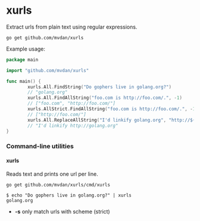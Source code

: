 # xurls

Extract urls from plain text using regular expressions.

	go get github.com/mvdan/xurls

Example usage:

```go
package main

import "github.com/mvdan/xurls"

func main() {
        xurls.All.FindString("Do gophers live in golang.org?")
        // "golang.org"
        xurls.All.FindAllString("foo.com is http://foo.com/.", -1)
        // ["foo.com", "http://foo.com/"]
        xurls.AllStrict.FindAllString("foo.com is http://foo.com/.", -1)
        // ["http://foo.com/"]
        xurls.All.ReplaceAllString("I'd linkify golang.org", "http://${0}")
        // "I'd linkify http://golang.org"
}
```

### Command-line utilities

#### xurls

Reads text and prints one url per line.

	go get github.com/mvdan/xurls/cmd/xurls

```shell
$ echo "Do gophers live in golang.org?" | xurls
golang.org
```

* **-s** only match urls with scheme (strict)
